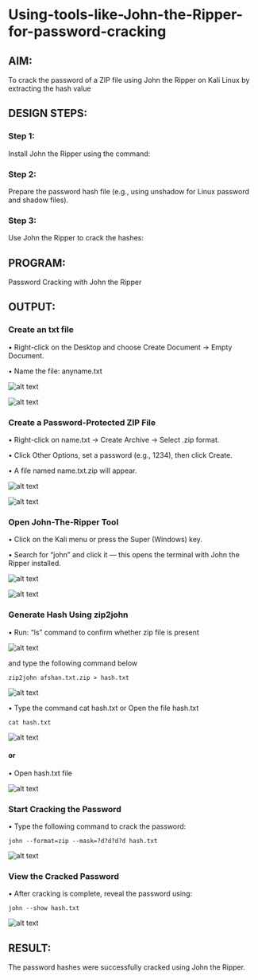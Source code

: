 # Using-tools-like-John-the-Ripper-for-password-cracking
## AIM:
To crack the password of a ZIP file using John the Ripper on Kali Linux by
extracting the hash value

## DESIGN STEPS:
### Step 1:
Install John the Ripper using the command:

### Step 2:
Prepare the password hash file (e.g., using unshadow for Linux password and shadow files).


### Step 3:
Use John the Ripper to crack the hashes:

## PROGRAM:
Password Cracking with John the Ripper

## OUTPUT:
### Create an txt file 

• Right-click on the Desktop and choose Create Document → Empty Document.

• Name the file: anyname.txt

![alt text](<LAB-7 IMG-1.png>)

![alt text](<LAB-7 IMG-2.png>)

### Create a Password-Protected ZIP File 

• Right-click on name.txt → Create Archive → Select .zip format.

• Click Other Options, set a password (e.g., 1234), then click Create.

• A file named name.txt.zip will appear.

![alt text](<LAB-7 IMG-3.png>)

![alt text](<LAB-7 IMG-4.png>)




### Open John-The-Ripper Tool

• Click on the Kali menu or press the Super (Windows) key.


• Search for “john” and click it — this opens the terminal with John the
Ripper installed.

![alt text](<LAB-7 IMG-5.png>)

![alt text](<LAB-7 IMG-6.png>)

### Generate Hash Using zip2john

• Run: “ls” command to confirm whether zip file is present

![alt text](<LAB-7 IMG-7.png>)

and type the following command below
```
zip2john afshan.txt.zip > hash.txt
```
![alt text](<LAB-7 IMG-8.png>)


• Type the command cat hash.txt or Open the file hash.txt

```
cat hash.txt
```
![alt text](<LAB-7 IMG-10.png>)

#### or

• Open hash.txt file

![alt text](<LAB-7 IMG-9.png>)

### Start Cracking the Password
• Type the following command to crack the password:

```
john --format=zip --mask=?d?d?d?d hash.txt

```

![alt text](<LAB-7 IMG-11.png>)

### View the Cracked Password
• After cracking is complete, reveal the password using:
```
john --show hash.txt

```
![alt text](<LAB-7 IMG-12.png>)
## RESULT:
The password hashes were successfully cracked using John the Ripper.
